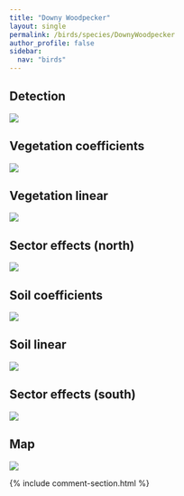 ```yaml
---
title: "Downy Woodpecker"
layout: single
permalink: /birds/species/DownyWoodpecker
author_profile: false
sidebar:
  nav: "birds"
---
```


<h2>Detection</h2>

<img src="https://beallen.github.io/DevelopmentWebsite/assets/images/birds/DownyWoodpecker/det.jpg">

<h2>Vegetation coefficients</h2>

<img src="https://beallen.github.io/DevelopmentWebsite/assets/images/birds/DownyWoodpecker/veghf.jpg">

<h2>Vegetation linear</h2>

<img src="https://beallen.github.io/DevelopmentWebsite/assets/images/birds/DownyWoodpecker/lin-north.jpg">

<h2>Sector effects (north)</h2>

<img src="https://beallen.github.io/DevelopmentWebsite/assets/images/birds/DownyWoodpecker/sector-north.jpg">

<h2>Soil coefficients</h2>

<img src="https://beallen.github.io/DevelopmentWebsite/assets/images/birds/DownyWoodpecker/soilhf.jpg">

<h2>Soil linear</h2>

<img src="https://beallen.github.io/DevelopmentWebsite/assets/images/birds/DownyWoodpecker/lin-south.jpg">

<h2>Sector effects (south)</h2>

<img src="https://beallen.github.io/DevelopmentWebsite/assets/images/birds/DownyWoodpecker/sector-south.jpg">

<h2>Map</h2>

<img src="https://beallen.github.io/DevelopmentWebsite/assets/images/birds/DownyWoodpecker/map.jpg">

{% include comment-section.html %}

